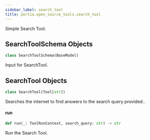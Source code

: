 ```yaml
---
sidebar_label: search_tool
title: portia.open_source_tools.search_tool
---
```


Simple Search Tool.

## SearchToolSchema Objects

```python
class SearchToolSchema(BaseModel)
```

Input for SearchTool.

## SearchTool Objects

```python
class SearchTool(Tool[str])
```

Searches the internet to find answers to the search query provided..

#### run

```python
def run(_: ToolRunContext, search_query: str) -> str
```

Run the Search Tool.

